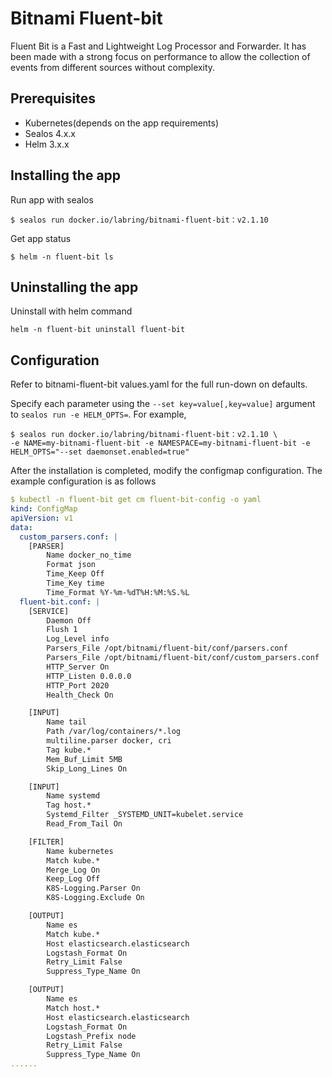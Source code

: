 # Bitnami Fluent-bit

Fluent Bit is a Fast and Lightweight Log Processor and Forwarder. It has been made with a strong focus on performance to allow the collection of events from different sources without complexity.

## Prerequisites

- Kubernetes(depends on the app requirements)
- Sealos 4.x.x
- Helm 3.x.x

## Installing the app

Run app with sealos

```shell
$ sealos run docker.io/labring/bitnami-fluent-bit：v2.1.10
```

Get app status

```shell
$ helm -n fluent-bit ls
```

## Uninstalling the app

Uninstall with helm command

```shell
helm -n fluent-bit uninstall fluent-bit
```

## Configuration

Refer to bitnami-fluent-bit values.yaml for the full run-down on defaults.

Specify each parameter using the `--set key=value[,key=value]` argument to `sealos run -e HELM_OPTS=`. For example,

```shell
$ sealos run docker.io/labring/bitnami-fluent-bit：v2.1.10 \
-e NAME=my-bitnami-fluent-bit -e NAMESPACE=my-bitnami-fluent-bit -e HELM_OPTS="--set daemonset.enabled=true"
```

After the installation is completed, modify the configmap configuration. The example configuration is as follows

```yaml
$ kubectl -n fluent-bit get cm fluent-bit-config -o yaml
kind: ConfigMap
apiVersion: v1
data:
  custom_parsers.conf: |
    [PARSER]
        Name docker_no_time
        Format json
        Time_Keep Off
        Time_Key time
        Time_Format %Y-%m-%dT%H:%M:%S.%L
  fluent-bit.conf: |
    [SERVICE]
        Daemon Off
        Flush 1
        Log_Level info
        Parsers_File /opt/bitnami/fluent-bit/conf/parsers.conf
        Parsers_File /opt/bitnami/fluent-bit/conf/custom_parsers.conf
        HTTP_Server On
        HTTP_Listen 0.0.0.0
        HTTP_Port 2020
        Health_Check On

    [INPUT]
        Name tail
        Path /var/log/containers/*.log
        multiline.parser docker, cri
        Tag kube.*
        Mem_Buf_Limit 5MB
        Skip_Long_Lines On

    [INPUT]
        Name systemd
        Tag host.*
        Systemd_Filter _SYSTEMD_UNIT=kubelet.service
        Read_From_Tail On

    [FILTER]
        Name kubernetes
        Match kube.*
        Merge_Log On
        Keep_Log Off
        K8S-Logging.Parser On
        K8S-Logging.Exclude On

    [OUTPUT]
        Name es
        Match kube.*
        Host elasticsearch.elasticsearch
        Logstash_Format On
        Retry_Limit False
        Suppress_Type_Name On

    [OUTPUT]
        Name es
        Match host.*
        Host elasticsearch.elasticsearch
        Logstash_Format On
        Logstash_Prefix node
        Retry_Limit False
        Suppress_Type_Name On
......
```
